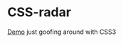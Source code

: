 CSS-radar
=========

[Demo](http://theinternauts.github.io/CSS-radar/)
just goofing around with CSS3


